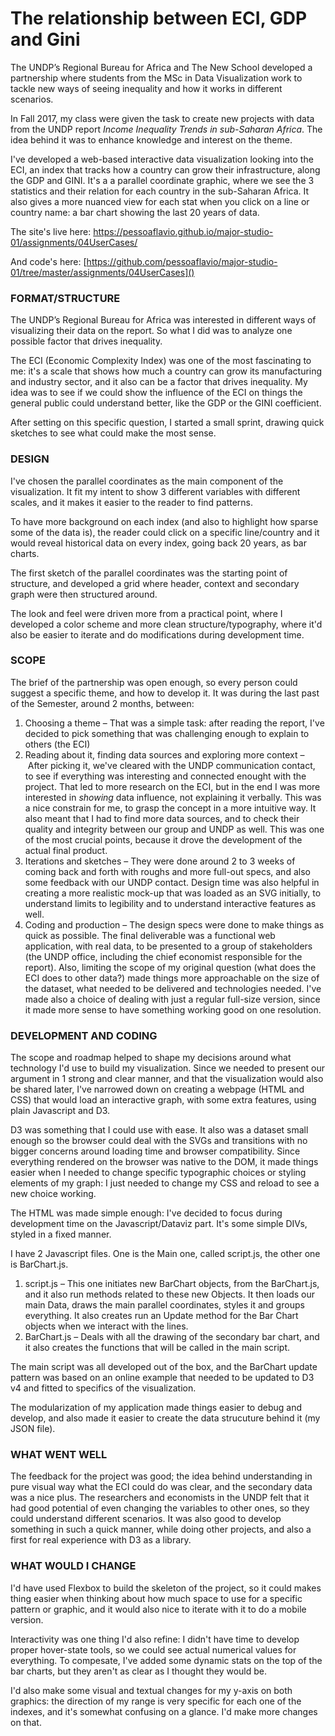 # The relationship between ECI, GDP and Gini


The UNDP’s Regional Bureau for Africa and The New School developed a partnership where students from the MSc in Data Visualization work to tackle new ways of seeing inequality and how it works in different scenarios.

In Fall 2017, my class were given the task to create new projects with data from the UNDP report *Income Inequality Trends in sub-Saharan Africa*. The idea behind it was to enhance knowledge and interest on the theme.

I've developed a web-based interactive data visualization looking into the ECI, an index that tracks how a country can grow their infrastructure, along the GDP and GINI. It's a a parallel coordinate graphic, where we see the 3 statistics and their relation for each country in the sub-Saharan Africa. It also gives a more nuanced view for each stat when you click on a line or country name: a bar chart showing the last 20 years of data.

The site's live here:
[https://pessoaflavio.github.io/major-studio-01/assignments/04UserCases/
]()

And code's here:
[https://github.com/pessoaflavio/major-studio-01/tree/master/assignments/04UserCases]()

### FORMAT/STRUCTURE

The UNDP’s Regional Bureau for Africa was interested in different ways of visualizing their data on the report. So what I did was to analyze one possible factor that drives inequality. 

The ECI (Economic Complexity Index) was one of the most fascinating to me: it's a scale that shows how much a  country can grow its manufacturing and industry sector, and it also can be a factor that drives inequality. My idea was to see if we could show the influence of the ECI on things the general public could understand better, like the GDP or the GINI coefficient. 

After setting on this specific question, I started a small sprint, drawing quick sketches to see what could make the most sense.

### DESIGN

I've chosen the parallel coordinates as the main component of the visualization. It fit my intent to show 3 different variables with different scales, and it makes it easier to the reader to find patterns.

To have more background on each index (and also to highlight how sparse some of the data is), the reader could click on a specific line/country and it would reveal historical data on every index, going back 20 years, as bar charts.

The first sketch of the parallel coordinates was the starting point of structure, and developed a grid where header, context and secondary graph were then structured around.

The look and feel were driven more from a practical point, where I developed a color scheme and more clean structure/typography, where it'd also be easier to iterate and do modifications during development time.

### SCOPE
The brief of the partnership was open enough, so every person could suggest a specific theme, and how to develop it. It was during the last past of the Semester, around 2 months, between:

1. Choosing a theme – That was a simple task: after reading the report, I've decided to pick something that was challenging enough to explain to others (the ECI)
2. Reading about it, finding data sources and exploring more context – After picking it, we've cleared with the UNDP communication contact, to see if everything was interesting and connected enought with the project. That led to more research on the ECI, but in the end I was more interested in *showing* data influence, not explaining it verbally. This was a nice constrain for me, to grasp the concept in a more intuitive way. It also meant that I had to find more data sources, and to check their quality and integrity between our group and UNDP as well. This was one of the most crucial points, because it drove the development of the actual final product.
3. Iterations and sketches – They were done around 2 to 3 weeks of coming back and forth with roughs and more full-out specs, and also some feedback with our UNDP contact. Design time was also helpful in creating a more realistic mock-up that was loaded as an SVG initially, to understand limits to legibility and to understand interactive features as well.
4. Coding and production – The design specs were done to make things as quick as possible. The final deliverable was a functional web application, with real data, to be presented to a group of stakeholders (the UNDP office, including the chief economist responsible for the report). Also, limiting the scope of my original question (what does the ECI does to other data?) made things more approachable on the size of the dataset, what needed to be delivered and technologies needed. I've made also a choice of dealing with just a regular full-size version, since it made more sense to have something working good on one resolution.

### DEVELOPMENT AND CODING

The scope and roadmap helped to shape my decisions around what technology I'd use to build my visualization. Since we needed to present our argument in 1 strong and clear manner, and that the visualization would also be shared later, I've narrowed down on creating a webpage (HTML and CSS) that would load an interactive graph, with some extra features, using plain Javascript and D3.

D3 was something that I could use with ease. It also was a dataset small enough so the browser could deal with the SVGs and transitions with no bigger concerns around loading time and browser compatibility. Since everything rendered on the browser was native to the DOM, it made things easier when I needed to change specific typographic choices or styling elements of my graph: I just needed to change my CSS and reload to see a new choice working.

The HTML was made simple enough: I've decided to focus during development time on the Javascript/Dataviz part. It's some simple DIVs, styled in a fixed manner.

I have 2 Javascript files. One is the Main one, called script.js, the other one is BarChart.js. 

1. script.js – This one initiates new BarChart objects, from the BarChart.js, and it also run methods related to these new Objects. It then loads our main Data, draws the main parallel coordinates, styles it and groups everything. It also creates run an Update method for the Bar Chart objects when we interact with the lines.
2. BarChart.js – Deals with all the drawing of the secondary bar chart, and it also creates the functions that will be called in the main script.

The main script was all developed out of the box, and the BarChart update pattern was based on an online example that needed to be updated to D3 v4 and fitted to specifics of the visualization. 

The modularization of my application made things easier to debug and develop, and also made it easier to create the data strucuture behind it (my JSON file).

### WHAT WENT WELL

The feedback for the project was good; the idea behind understanding in pure visual way what the ECI could do was clear, and the secondary data was a nice plus. The researchers and economists in the UNDP felt that it had good potential of even changing the variables to other ones, so they could understand different scenarios. It was also good to develop something in such a quick manner, while doing other projects, and also a first for real experience with D3 as a library.

### WHAT WOULD I CHANGE

I'd have used Flexbox to build the skeleton of the project, so it could makes thing easier when thinking about how much space to use for a specific pattern or graphic, and it would also nice to iterate with it to do a mobile version.

Interactivity was one thing I'd also refine: I didn't have time to develop proper hover-state tools, so we could see actual numerical values for everything. To compesate, I've added some dynamic stats on the top of the bar charts, but they aren't as clear as I thought they would be.

I'd also make some visual and textual changes for my y-axis on both graphics: the direction of my range is very specific for each one of the indexes, and it's somewhat confusing on a glance. I'd make more changes on that.


